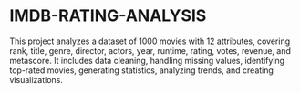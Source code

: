 # IMDB-RATING-ANALYSIS
This project analyzes a dataset of 1000 movies with 12 attributes, covering rank, title, genre, director, actors, year, runtime, rating, votes, revenue, and metascore. It includes data cleaning, handling missing values, identifying top-rated movies, generating statistics, analyzing trends, and creating visualizations.
